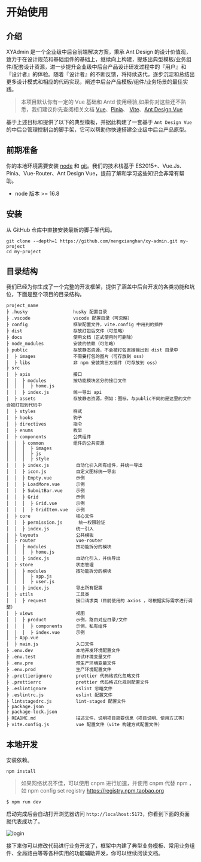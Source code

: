 # 开始使用


## 介绍

XYAdmin 是一个企业级中后台前端解决方案，秉承 Ant Design 的设计价值观，致力于在设计规范和基础组件的基础上，继续向上构建，提炼出典型模板/业务组件/配套设计资源，进一步提升企业级中后台产品设计研发过程中的『用户』和『设计者』的体验。随着『设计者』的不断反馈，将持续迭代，逐步沉淀和总结出更多设计模式和相应的代码实现，阐述中后台产品模板/组件/业务场景的最佳实践。

> 本项目默认你有一定的 Vue 基础和 Antd 使用经验,如果你对这些还不熟悉，我们建议你先查阅相关文档 [Vue](https://vuejs.org/)、[Pinia](https://pinia.vuejs.org/)、 [Vite](https://vitejs.dev/)、[Ant Design Vue](https://antdv.com/components/overview)

基于上述目标和提供了以下的典型模板，并据此构建了一套基于 `Ant Design Vue` 的中后台管理控制台的脚手架，它可以帮助你快速搭建企业级中后台产品原型。


## 前期准备

你的本地环境需要安装 [node](http://nodejs.org/) 和 [git](https://git-scm.com/)。我们的技术栈基于 ES2015+、Vue.Js、Pinia、Vue-Router、Ant Design Vue，提前了解和学习这些知识会非常有帮助。
- node 版本 >= 16.8


## 安装

从 GitHub 仓库中直接安装最新的脚手架代码。

```shell
git clone --depth=1 https://github.com/mengxianghan/xy-admin.git my-project
cd my-project
```

## 目录结构

我们已经为你生成了一个完整的开发框架，提供了涵盖中后台开发的各类功能和坑位，下面是整个项目的目录结构。

```
project_name
├ .husky                 husky 配置目录
├ .vscode                vscode 配置目录（可忽略）
├ config                 框架配置文件，vite.config 中用到的插件
├ dist                   存放打包后文件（可忽略）
├ docs                   使用文档（正式使用时可删除）
├ node_modules           安装的依赖（可忽略）
├ public                 存放静态资源，不会被打包直接输出到 dist 目录中
│  ├ images              不需要打包的图片（可存放到 oss）
│  ├ libs                非 npm 安装第三方插件（可存放到 oss）
├ src
│  ├ apis                接口
│  │  ├ modules          按功能模块区分的接口文件
│  │  │  ├ home.js
│  │  ├ index.js         统一导出 api
│  ├ assets              存放静态资源，例如：图标，与public不同的是这里的文件会被打包到代码中
│  ├ styles              样式
│  ├ hooks               钩子
│  ├ directives          指令
│  ├ enums               枚举
│  ├ components          公共组件
│  │  ├ common           组件的公共资源
│  │  │  ├ images 
│  │  │  ├ js 
│  │  │  ├ style 
│  │  ├ index.js          自动化引入所有组件，并统一导出
│  │  ├ icon.js           自定义图标统一导出
│  │  ├ Empty.vue         示例
│  │  ├ LoadMore.vue      示例
│  │  ├ SubmitBar.vue     示例
│  │  ├ Grid              示例
│  │  │  ├ Grid.vue       示例
│  │  │  ├ GridItem.vue   示例
│  ├ core                 核心文件
│  │  ├ permission.js      统一权限验证
│  │  ├ index.js          统一引入
│  ├ layouts              公共模板
│  ├ router               vue-router
│  │  ├ modules           按功能拆分的模块
│  │  │  ├ home.js
│  │  ├ index.js          自动化引入，并统导出
│  ├ store                状态管理
│  │  ├ modules           按功能拆分的模块
│  │  │  ├ app.js
│  │  │  ├ user.js
│  │  ├ index.js          导出所有配置
│  ├ utils                工具类
│  │  ├ request           接口请求类（目前使用的 axios ，可根据实际需求进行调整）
│  ├ views                视图
│  │  ├ product           示例，路由对应目录/文件
│  │  │  ├ components     示例，私有组件
│  │  │  ├ index.vue      示例
│  ├ App.vue 
│  ├ main.js              入口文件
├ .env.dev                本地开发环境配置文件
├ .env.test               测试环境变量文件 
├ .env.pre                预生产环境变量文件 
├ .env.prod               生产环境配置文件
├ .prettierignore         prettier 代码格式化忽略文件
├ .prettierrc             prettier 代码格式化规则配置文件
├ .eslintignore           eslint 忽略文件
├ .eslintrc.js            eslint 配置文件
├ lintstagedrc.js         lint-staged 配置文件
├ package.json
├ package-lock.json
├ README.md               描述文件，说明项目简要信息（项目说明、使用方式等） 
├ vite.config.js          vue 配置文件（vite 构建方式配置文件）
```


## 本地开发

安装依赖。

```shell
npm install
```

> 如果网络状况不佳，可以使用 cnpm 进行加速，并使用 cnpm 代替 npm ，如 npm config set registry https://registry.npm.taobao.org

```shell
$ npm run dev
```

启动完成后会自动打开浏览器访问 `http://localhost:5173`，你看到下面的页面就代表成功了。

![login](/images/login.png)

接下来你可以修改代码进行业务开发了，框架中内建了典型业务模板、常用业务组件、全局路由等等各种实用的功能辅助开发，你可以继续阅读文档。
